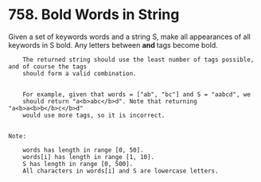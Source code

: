 # 758. Bold Words in String

Given a set of keywords words and a string S, make all appearances
        of all keywords in S bold. Any letters between <b> and
        </b> tags become bold.
    
    
        The returned string should use the least number of tags possible, and of course the tags
        should form a valid combination.
    
    
        For example, given that words = ["ab", "bc"] and S = "aabcd", we
        should return "a<b>abc</b>d". Note that returning "a<b>a<b>b</b>c</b>d"
        would use more tags, so it is incorrect.
    

    Note:
    
        words has length in range [0, 50].
        words[i] has length in range [1, 10].
        S has length in range [0, 500].
        All characters in words[i] and S are lowercase letters.